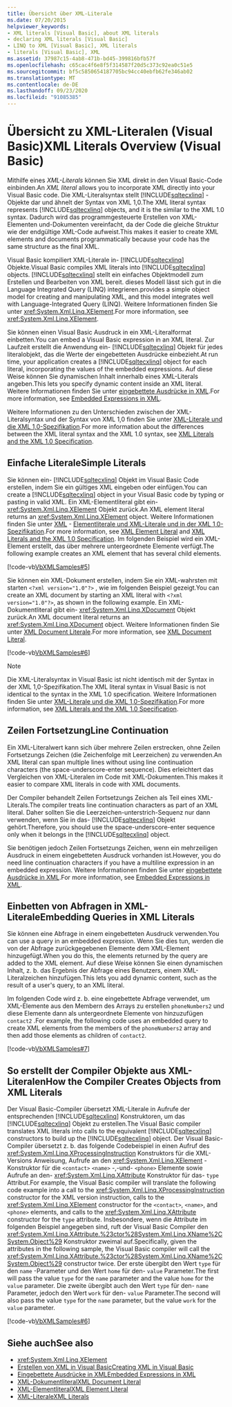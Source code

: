 ```yaml
---
title: Übersicht über XML-Literale
ms.date: 07/20/2015
helpviewer_keywords:
- XML literals [Visual Basic], about XML literals
- declaring XML literals [Visual Basic]
- LINQ to XML [Visual Basic], XML literals
- literals [Visual Basic], XML
ms.assetid: 37987c15-4ab8-471b-bd45-399816bfb57f
ms.openlocfilehash: c65cac4f6e8f5f314587f20d5c373c92ea0c51e5
ms.sourcegitcommit: bf5c5850654187705bc94cc40ebfb62fe346ab02
ms.translationtype: MT
ms.contentlocale: de-DE
ms.lasthandoff: 09/23/2020
ms.locfileid: "91085385"
---
```

# <a name="xml-literals-overview-visual-basic"></a><span data-ttu-id="dacfb-102">Übersicht zu XML-Literalen (Visual Basic)</span><span class="sxs-lookup"><span data-stu-id="dacfb-102">XML Literals Overview (Visual Basic)</span></span>

<span data-ttu-id="dacfb-103">Mithilfe eines *XML-Literals* können Sie XML direkt in den Visual Basic-Code einbinden.</span><span class="sxs-lookup"><span data-stu-id="dacfb-103">An *XML literal* allows you to incorporate XML directly into your Visual Basic code.</span></span> <span data-ttu-id="dacfb-104">Die XML-Literalsyntax stellt [!INCLUDE[sqltecxlinq](~/includes/sqltecxlinq-md.md)] -Objekte dar und ähnelt der Syntax von XML 1,0.</span><span class="sxs-lookup"><span data-stu-id="dacfb-104">The XML literal syntax represents [!INCLUDE[sqltecxlinq](~/includes/sqltecxlinq-md.md)] objects, and it is the similar to the XML 1.0 syntax.</span></span> <span data-ttu-id="dacfb-105">Dadurch wird das programmgesteuerte Erstellen von XML-Elementen und-Dokumenten vereinfacht, da der Code die gleiche Struktur wie der endgültige XML-Code aufweist.</span><span class="sxs-lookup"><span data-stu-id="dacfb-105">This makes it easier to create XML elements and documents programmatically because your code has the same structure as the final XML.</span></span>  
  
 <span data-ttu-id="dacfb-106">Visual Basic kompiliert XML-Literale in- [!INCLUDE[sqltecxlinq](~/includes/sqltecxlinq-md.md)] Objekte.</span><span class="sxs-lookup"><span data-stu-id="dacfb-106">Visual Basic compiles XML literals into [!INCLUDE[sqltecxlinq](~/includes/sqltecxlinq-md.md)] objects.</span></span> [!INCLUDE[sqltecxlinq](~/includes/sqltecxlinq-md.md)] <span data-ttu-id="dacfb-107">stellt ein einfaches Objektmodell zum Erstellen und Bearbeiten von XML bereit. dieses Modell lässt sich gut in die Language Integrated Query (LINQ) integrieren.</span><span class="sxs-lookup"><span data-stu-id="dacfb-107">provides a simple object model for creating and manipulating XML, and this model integrates well with Language-Integrated Query (LINQ).</span></span> <span data-ttu-id="dacfb-108">Weitere Informationen finden Sie unter <xref:System.Xml.Linq.XElement>.</span><span class="sxs-lookup"><span data-stu-id="dacfb-108">For more information, see <xref:System.Xml.Linq.XElement>.</span></span>  
  
 <span data-ttu-id="dacfb-109">Sie können einen Visual Basic Ausdruck in ein XML-Literalformat einbetten.</span><span class="sxs-lookup"><span data-stu-id="dacfb-109">You can embed a Visual Basic expression in an XML literal.</span></span> <span data-ttu-id="dacfb-110">Zur Laufzeit erstellt die Anwendung ein- [!INCLUDE[sqltecxlinq](~/includes/sqltecxlinq-md.md)] Objekt für jedes literalobjekt, das die Werte der eingebetteten Ausdrücke einbezieht.</span><span class="sxs-lookup"><span data-stu-id="dacfb-110">At run time, your application creates a [!INCLUDE[sqltecxlinq](~/includes/sqltecxlinq-md.md)] object for each literal, incorporating the values of the embedded expressions.</span></span> <span data-ttu-id="dacfb-111">Auf diese Weise können Sie dynamischen Inhalt innerhalb eines XML-Literals angeben.</span><span class="sxs-lookup"><span data-stu-id="dacfb-111">This lets you specify dynamic content inside an XML literal.</span></span> <span data-ttu-id="dacfb-112">Weitere Informationen finden Sie unter [eingebettete Ausdrücke in XML](embedded-expressions-in-xml.md).</span><span class="sxs-lookup"><span data-stu-id="dacfb-112">For more information, see [Embedded Expressions in XML](embedded-expressions-in-xml.md).</span></span>  
  
 <span data-ttu-id="dacfb-113">Weitere Informationen zu den Unterschieden zwischen der XML-Literalsyntax und der Syntax von XML 1,0 finden Sie unter [XML-Literale und die XML 1,0-Spezifikation](xml-literals-and-the-xml-1-0-specification.md).</span><span class="sxs-lookup"><span data-stu-id="dacfb-113">For more information about the differences between the XML literal syntax and the XML 1.0 syntax, see [XML Literals and the XML 1.0 Specification](xml-literals-and-the-xml-1-0-specification.md).</span></span>  
  
## <a name="simple-literals"></a><span data-ttu-id="dacfb-114">Einfache Literale</span><span class="sxs-lookup"><span data-stu-id="dacfb-114">Simple Literals</span></span>  

 <span data-ttu-id="dacfb-115">Sie können ein- [!INCLUDE[sqltecxlinq](~/includes/sqltecxlinq-md.md)] Objekt im Visual Basic Code erstellen, indem Sie ein gültiges XML eingeben oder einfügen.</span><span class="sxs-lookup"><span data-stu-id="dacfb-115">You can create a [!INCLUDE[sqltecxlinq](~/includes/sqltecxlinq-md.md)] object in your Visual Basic code by typing or pasting in valid XML.</span></span> <span data-ttu-id="dacfb-116">Ein XML-Elementliteral gibt ein- <xref:System.Xml.Linq.XElement> Objekt zurück.</span><span class="sxs-lookup"><span data-stu-id="dacfb-116">An XML element literal returns an <xref:System.Xml.Linq.XElement> object.</span></span> <span data-ttu-id="dacfb-117">Weitere Informationen finden Sie unter [XML](../../../language-reference/xml-literals/xml-element-literal.md) - [Elementliterale und XML-Literale und in der XML 1,0-Spezifikation](xml-literals-and-the-xml-1-0-specification.md).</span><span class="sxs-lookup"><span data-stu-id="dacfb-117">For more information, see [XML Element Literal](../../../language-reference/xml-literals/xml-element-literal.md) and [XML Literals and the XML 1.0 Specification](xml-literals-and-the-xml-1-0-specification.md).</span></span> <span data-ttu-id="dacfb-118">Im folgenden Beispiel wird ein XML-Element erstellt, das über mehrere untergeordnete Elemente verfügt.</span><span class="sxs-lookup"><span data-stu-id="dacfb-118">The following example creates an XML element that has several child elements.</span></span>  
  
 [!code-vb[VbXMLSamples#5](~/samples/snippets/visualbasic/VS_Snippets_VBCSharp/VbXMLSamples/VB/XMLSamples2.vb#5)]  
  
 <span data-ttu-id="dacfb-119">Sie können ein XML-Dokument erstellen, indem Sie ein XML-wahrsten mit starten `<?xml version="1.0"?>` , wie im folgenden Beispiel gezeigt.</span><span class="sxs-lookup"><span data-stu-id="dacfb-119">You can create an XML document by starting an XML literal with `<?xml version="1.0"?>`, as shown in the following example.</span></span> <span data-ttu-id="dacfb-120">Ein XML-Dokumentliteral gibt ein- <xref:System.Xml.Linq.XDocument> Objekt zurück.</span><span class="sxs-lookup"><span data-stu-id="dacfb-120">An XML document literal returns an <xref:System.Xml.Linq.XDocument> object.</span></span> <span data-ttu-id="dacfb-121">Weitere Informationen finden Sie unter [XML Document Literale](../../../language-reference/xml-literals/xml-document-literal.md).</span><span class="sxs-lookup"><span data-stu-id="dacfb-121">For more information, see [XML Document Literal](../../../language-reference/xml-literals/xml-document-literal.md).</span></span>  
  
 [!code-vb[VbXMLSamples#6](~/samples/snippets/visualbasic/VS_Snippets_VBCSharp/VbXMLSamples/VB/XMLSamples2.vb#6)]  
  
> [!NOTE]
> <span data-ttu-id="dacfb-122">Die XML-Literalsyntax in Visual Basic ist nicht identisch mit der Syntax in der XML 1,0-Spezifikation.</span><span class="sxs-lookup"><span data-stu-id="dacfb-122">The XML literal syntax in Visual Basic is not identical to the syntax in the XML 1.0 specification.</span></span> <span data-ttu-id="dacfb-123">Weitere Informationen finden Sie unter [XML-Literale und die XML 1,0-Spezifikation](xml-literals-and-the-xml-1-0-specification.md).</span><span class="sxs-lookup"><span data-stu-id="dacfb-123">For more information, see [XML Literals and the XML 1.0 Specification](xml-literals-and-the-xml-1-0-specification.md).</span></span>  
  
## <a name="line-continuation"></a><span data-ttu-id="dacfb-124">Zeilen Fortsetzung</span><span class="sxs-lookup"><span data-stu-id="dacfb-124">Line Continuation</span></span>  

 <span data-ttu-id="dacfb-125">Ein XML-Literalwert kann sich über mehrere Zeilen erstrecken, ohne Zeilen Fortsetzungs Zeichen (die Zeichenfolge mit Leerzeichen) zu verwenden.</span><span class="sxs-lookup"><span data-stu-id="dacfb-125">An XML literal can span multiple lines without using line continuation characters (the space-underscore-enter sequence).</span></span> <span data-ttu-id="dacfb-126">Dies erleichtert das Vergleichen von XML-Literalen im Code mit XML-Dokumenten.</span><span class="sxs-lookup"><span data-stu-id="dacfb-126">This makes it easier to compare XML literals in code with XML documents.</span></span>  
  
 <span data-ttu-id="dacfb-127">Der Compiler behandelt Zeilen Fortsetzungs Zeichen als Teil eines XML-Literals.</span><span class="sxs-lookup"><span data-stu-id="dacfb-127">The compiler treats line continuation characters as part of an XML literal.</span></span> <span data-ttu-id="dacfb-128">Daher sollten Sie die Leerzeichen-unterstrich-Sequenz nur dann verwenden, wenn Sie in das- [!INCLUDE[sqltecxlinq](~/includes/sqltecxlinq-md.md)] Objekt gehört.</span><span class="sxs-lookup"><span data-stu-id="dacfb-128">Therefore, you should use the space-underscore-enter sequence only when it belongs in the [!INCLUDE[sqltecxlinq](~/includes/sqltecxlinq-md.md)] object.</span></span>  
  
 <span data-ttu-id="dacfb-129">Sie benötigen jedoch Zeilen Fortsetzungs Zeichen, wenn ein mehrzeiligen Ausdruck in einem eingebetteten Ausdruck vorhanden ist.</span><span class="sxs-lookup"><span data-stu-id="dacfb-129">However, you do need line continuation characters if you have a multiline expression in an embedded expression.</span></span> <span data-ttu-id="dacfb-130">Weitere Informationen finden Sie unter [eingebettete Ausdrücke in XML](embedded-expressions-in-xml.md).</span><span class="sxs-lookup"><span data-stu-id="dacfb-130">For more information, see [Embedded Expressions in XML](embedded-expressions-in-xml.md).</span></span>  
  
## <a name="embedding-queries-in-xml-literals"></a><span data-ttu-id="dacfb-131">Einbetten von Abfragen in XML-Literale</span><span class="sxs-lookup"><span data-stu-id="dacfb-131">Embedding Queries in XML Literals</span></span>  

 <span data-ttu-id="dacfb-132">Sie können eine Abfrage in einem eingebetteten Ausdruck verwenden.</span><span class="sxs-lookup"><span data-stu-id="dacfb-132">You can use a query in an embedded expression.</span></span> <span data-ttu-id="dacfb-133">Wenn Sie dies tun, werden die von der Abfrage zurückgegebenen Elemente dem XML-Element hinzugefügt.</span><span class="sxs-lookup"><span data-stu-id="dacfb-133">When you do this, the elements returned by the query are added to the XML element.</span></span> <span data-ttu-id="dacfb-134">Auf diese Weise können Sie einen dynamischen Inhalt, z. b. das Ergebnis der Abfrage eines Benutzers, einem XML-Literalzeichen hinzufügen.</span><span class="sxs-lookup"><span data-stu-id="dacfb-134">This lets you add dynamic content, such as the result of a user's query, to an XML literal.</span></span>  
  
 <span data-ttu-id="dacfb-135">Im folgenden Code wird z. b. eine eingebettete Abfrage verwendet, um XML-Elemente aus den Membern des Arrays zu erstellen `phoneNumbers2` und diese Elemente dann als untergeordnete Elemente von hinzuzufügen `contact2` .</span><span class="sxs-lookup"><span data-stu-id="dacfb-135">For example, the following code uses an embedded query to create XML elements from the members of the `phoneNumbers2` array and then add those elements as children of `contact2`.</span></span>  
  
 [!code-vb[VbXMLSamples#7](~/samples/snippets/visualbasic/VS_Snippets_VBCSharp/VbXMLSamples/VB/XMLSamples2.vb#7)]  
  
## <a name="how-the-compiler-creates-objects-from-xml-literals"></a><span data-ttu-id="dacfb-136">So erstellt der Compiler Objekte aus XML-Literalen</span><span class="sxs-lookup"><span data-stu-id="dacfb-136">How the Compiler Creates Objects from XML Literals</span></span>  

 <span data-ttu-id="dacfb-137">Der Visual Basic-Compiler übersetzt XML-Literale in Aufrufe der entsprechenden [!INCLUDE[sqltecxlinq](~/includes/sqltecxlinq-md.md)] Konstruktoren, um das [!INCLUDE[sqltecxlinq](~/includes/sqltecxlinq-md.md)] Objekt zu erstellen.</span><span class="sxs-lookup"><span data-stu-id="dacfb-137">The Visual Basic compiler translates XML literals into calls to the equivalent [!INCLUDE[sqltecxlinq](~/includes/sqltecxlinq-md.md)] constructors to build up the [!INCLUDE[sqltecxlinq](~/includes/sqltecxlinq-md.md)] object.</span></span> <span data-ttu-id="dacfb-138">Der Visual Basic-Compiler übersetzt z. b. das folgende Codebeispiel in einen Aufruf des <xref:System.Xml.Linq.XProcessingInstruction> Konstruktors für die XML-Versions Anweisung, Aufrufe an den <xref:System.Xml.Linq.XElement> -Konstruktor für die `<contact>` `<name>` -,-und- `<phone>` Elemente sowie Aufrufe an den- <xref:System.Xml.Linq.XAttribute> Konstruktor für das- `type` Attribut.</span><span class="sxs-lookup"><span data-stu-id="dacfb-138">For example, the Visual Basic compiler will translate the following code example into a call to the <xref:System.Xml.Linq.XProcessingInstruction> constructor for the XML version instruction, calls to the <xref:System.Xml.Linq.XElement> constructor for the `<contact>`, `<name>`, and `<phone>` elements, and calls to the <xref:System.Xml.Linq.XAttribute> constructor for the `type` attribute.</span></span> <span data-ttu-id="dacfb-139">Insbesondere, wenn die Attribute im folgenden Beispiel angegeben sind, ruft der Visual Basic Compiler den <xref:System.Xml.Linq.XAttribute.%23ctor%28System.Xml.Linq.XName%2CSystem.Object%29> Konstruktor zweimal auf.</span><span class="sxs-lookup"><span data-stu-id="dacfb-139">Specifically, given the attributes in the following sample, the Visual Basic compiler will call the <xref:System.Xml.Linq.XAttribute.%23ctor%28System.Xml.Linq.XName%2CSystem.Object%29> constructor twice.</span></span> <span data-ttu-id="dacfb-140">Der erste übergibt den Wert `type` für den `name` -Parameter und den Wert `home` für den- `value` Parameter.</span><span class="sxs-lookup"><span data-stu-id="dacfb-140">The first will pass the value `type` for the `name` parameter and the value `home` for the `value` parameter.</span></span> <span data-ttu-id="dacfb-141">Die zweite übergibt auch den Wert `type` für den- `name` Parameter, jedoch den Wert `work` für den- `value` Parameter.</span><span class="sxs-lookup"><span data-stu-id="dacfb-141">The second will also pass the value `type` for the `name` parameter, but the value `work` for the `value` parameter.</span></span>  
  
 [!code-vb[VbXMLSamples#6](~/samples/snippets/visualbasic/VS_Snippets_VBCSharp/VbXMLSamples/VB/XMLSamples2.vb#6)]  
  
## <a name="see-also"></a><span data-ttu-id="dacfb-142">Siehe auch</span><span class="sxs-lookup"><span data-stu-id="dacfb-142">See also</span></span>

- <xref:System.Xml.Linq.XElement>
- [<span data-ttu-id="dacfb-143">Erstellen von XML in Visual Basic</span><span class="sxs-lookup"><span data-stu-id="dacfb-143">Creating XML in Visual Basic</span></span>](creating-xml.md)
- [<span data-ttu-id="dacfb-144">Eingebettete Ausdrücke in XML</span><span class="sxs-lookup"><span data-stu-id="dacfb-144">Embedded Expressions in XML</span></span>](embedded-expressions-in-xml.md)
- [<span data-ttu-id="dacfb-145">XML-Dokumentliteral</span><span class="sxs-lookup"><span data-stu-id="dacfb-145">XML Document Literal</span></span>](../../../language-reference/xml-literals/xml-document-literal.md)
- [<span data-ttu-id="dacfb-146">XML-Elementliteral</span><span class="sxs-lookup"><span data-stu-id="dacfb-146">XML Element Literal</span></span>](../../../language-reference/xml-literals/xml-element-literal.md)
- [<span data-ttu-id="dacfb-147">XML-Literale</span><span class="sxs-lookup"><span data-stu-id="dacfb-147">XML Literals</span></span>](../../../language-reference/xml-literals/index.md)
